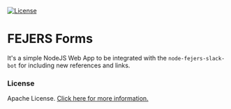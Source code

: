 [![License](https://img.shields.io/badge/License-Apache%202.0-blue.svg)](https://opensource.org/licenses/Apache-2.0)

# FEJERS Forms
It's a simple NodeJS Web App to be integrated with the `node-fejers-slack-bot` for including new references and links.

### License
Apache License. [Click here for more information.](LICENSE)